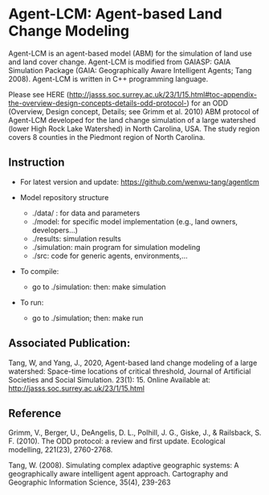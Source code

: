 # Agent-LCM: Agent-based Land Change Modeling
Agent-LCM is an agent-based model (ABM) for the simulation of land use and land cover change. Agent-LCM is modified from GAIASP: GAIA Simulation Package (GAIA: Geographically Aware Intelligent Agents; Tang 2008). Agent-LCM is written in C++ programming language. 

Please see HERE (http://jasss.soc.surrey.ac.uk/23/1/15.html#toc-appendix-the-overview-design-concepts-details-odd-protocol-) for an ODD (Overview, Design concept, Details; see Grimm et al. 2010) ABM protocol of Agent-LCM developed for the land change simulation of a large watershed (lower High Rock Lake Watershed) in North Carolina, USA. The study region covers 8 counties in the Piedmont region of North Carolina. 

## Instruction

* For latest version and update: https://github.com/wenwu-tang/agentlcm

* Model repository structure
	* ./data/ : for data and parameters
	* ./model: for specific model implementation (e.g., land owners, developers...)
	* ./results: simulation results
	* ./simulation: main program for simulation modeling
	* ./src: code for generic agents, environments,...

* To compile: 
	* go to ./simulation: then: make simulation

* To run:
	* go to ./simulation; then: make run

## Associated Publication: 

Tang, W, and Yang, J., 2020, Agent-based land change modeling of a large watershed: Space-time locations of critical threshold, Journal of Artificial Societies and Social Simulation. 23(1): 15. Online Available at: http://jasss.soc.surrey.ac.uk/23/1/15.html

## Reference

Grimm, V., Berger, U., DeAngelis, D. L., Polhill, J. G., Giske, J., & Railsback, S. F. (2010). The ODD protocol: a review and first update. Ecological modelling, 221(23), 2760-2768.

Tang, W. (2008). Simulating complex adaptive geographic systems: A geographically aware intelligent agent approach. Cartography and Geographic Information Science, 35(4), 239-263
